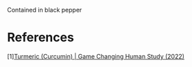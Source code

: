 Contained in black pepper

# References
[1][Turmeric (Curcumin) | Game Changing Human Study (2022)](https://www.youtube.com/watch?v=NtBPo-w5L0g)